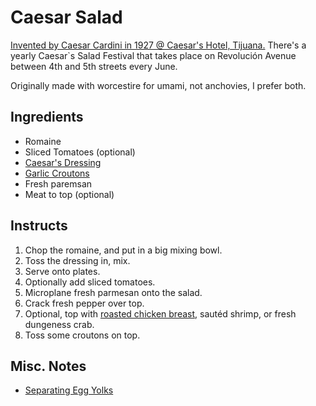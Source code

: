 # Caesar Salad

[Invented by Caesar Cardini in 1927 @ Caesar's Hotel, Tijuana.](https://www.hotelcaesars.com.mx/en/caesars-salad/) There's a yearly Caesar`s Salad Festival that takes place on Revolución Avenue between 4th and 5th streets every June.

Originally made with worcestire for umami, not anchovies, I prefer both.

## Ingredients

* Romaine
* Sliced Tomatoes (optional)
* [Caesar's Dressing](../Dressings/Caesar/readme.md)
* [Garlic Croutons](../../Appetizers_and_Sides/Garlic_Croutons/readme.md)
* Fresh paremsan
* Meat to top (optional)

## Instructs

1. Chop the romaine, and put in a big mixing bowl.
2. Toss the dressing in, mix.
3. Serve onto plates.
4. Optionally add sliced tomatoes.
5. Microplane fresh parmesan onto the salad.
6. Crack fresh pepper over top.
7. Optional, top with [roasted chicken breast](../../Mains/Spicy_Chili_Roasted_Chicked_Breast/readme.md), sautéd shrimp, or fresh dungeness crab.
8. Toss some croutons on top.

## Misc. Notes

* [Separating Egg Yolks](../../Reference/Egg_Yolks/readme.md)
